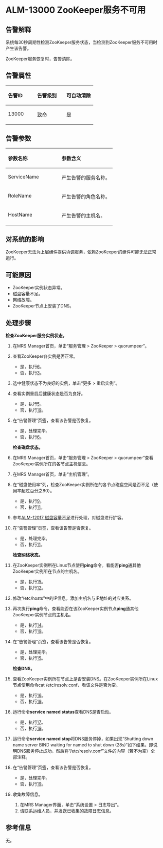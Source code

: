 # ALM-13000 ZooKeeper服务不可用<a name="ZH-CN_TOPIC_0093195043"></a>

## 告警解释<a name="zh-cn_topic_0035998717_section30661937"></a>

系统每30秒周期性检测ZooKeeper服务状态，当检测到ZooKeeper服务不可用时产生该告警。

ZooKeeper服务恢复时，告警清除。

## 告警属性<a name="zh-cn_topic_0035998717_section7521977"></a>

<a name="zh-cn_topic_0035998717_table11808928"></a>
<table><thead align="left"><tr id="zh-cn_topic_0035998717_row63404869"><th class="cellrowborder" valign="top" width="33.33333333333333%" id="mcps1.1.4.1.1"><p id="zh-cn_topic_0035998717_p35520730"><a name="zh-cn_topic_0035998717_p35520730"></a><a name="zh-cn_topic_0035998717_p35520730"></a>告警ID</p>
</th>
<th class="cellrowborder" valign="top" width="33.33333333333333%" id="mcps1.1.4.1.2"><p id="zh-cn_topic_0035998717_p58606859"><a name="zh-cn_topic_0035998717_p58606859"></a><a name="zh-cn_topic_0035998717_p58606859"></a>告警级别</p>
</th>
<th class="cellrowborder" valign="top" width="33.33333333333333%" id="mcps1.1.4.1.3"><p id="zh-cn_topic_0035998717_p49535170"><a name="zh-cn_topic_0035998717_p49535170"></a><a name="zh-cn_topic_0035998717_p49535170"></a>可自动清除</p>
</th>
</tr>
</thead>
<tbody><tr id="zh-cn_topic_0035998717_row52925796"><td class="cellrowborder" valign="top" width="33.33333333333333%" headers="mcps1.1.4.1.1 "><p id="zh-cn_topic_0035998717_p59131099"><a name="zh-cn_topic_0035998717_p59131099"></a><a name="zh-cn_topic_0035998717_p59131099"></a>13000</p>
</td>
<td class="cellrowborder" valign="top" width="33.33333333333333%" headers="mcps1.1.4.1.2 "><p id="zh-cn_topic_0035998717_p24889743"><a name="zh-cn_topic_0035998717_p24889743"></a><a name="zh-cn_topic_0035998717_p24889743"></a>致命</p>
</td>
<td class="cellrowborder" valign="top" width="33.33333333333333%" headers="mcps1.1.4.1.3 "><p id="zh-cn_topic_0035998717_p2803303"><a name="zh-cn_topic_0035998717_p2803303"></a><a name="zh-cn_topic_0035998717_p2803303"></a>是</p>
</td>
</tr>
</tbody>
</table>

## 告警参数<a name="zh-cn_topic_0035998717_section588929"></a>

<a name="zh-cn_topic_0035998717_table25741004"></a>
<table><thead align="left"><tr id="zh-cn_topic_0035998717_row31903028"><th class="cellrowborder" valign="top" width="50%" id="mcps1.1.3.1.1"><p id="zh-cn_topic_0035998717_p34008447"><a name="zh-cn_topic_0035998717_p34008447"></a><a name="zh-cn_topic_0035998717_p34008447"></a>参数名称</p>
</th>
<th class="cellrowborder" valign="top" width="50%" id="mcps1.1.3.1.2"><p id="zh-cn_topic_0035998717_p3220827"><a name="zh-cn_topic_0035998717_p3220827"></a><a name="zh-cn_topic_0035998717_p3220827"></a>参数含义</p>
</th>
</tr>
</thead>
<tbody><tr id="zh-cn_topic_0035998717_row59560431"><td class="cellrowborder" valign="top" width="50%" headers="mcps1.1.3.1.1 "><p id="zh-cn_topic_0035998717_p59665636"><a name="zh-cn_topic_0035998717_p59665636"></a><a name="zh-cn_topic_0035998717_p59665636"></a>ServiceName</p>
</td>
<td class="cellrowborder" valign="top" width="50%" headers="mcps1.1.3.1.2 "><p id="zh-cn_topic_0035998717_p1078370"><a name="zh-cn_topic_0035998717_p1078370"></a><a name="zh-cn_topic_0035998717_p1078370"></a>产生告警的服务名称。</p>
</td>
</tr>
<tr id="zh-cn_topic_0035998717_row9705331"><td class="cellrowborder" valign="top" width="50%" headers="mcps1.1.3.1.1 "><p id="zh-cn_topic_0035998717_p47934352"><a name="zh-cn_topic_0035998717_p47934352"></a><a name="zh-cn_topic_0035998717_p47934352"></a>RoleName</p>
</td>
<td class="cellrowborder" valign="top" width="50%" headers="mcps1.1.3.1.2 "><p id="zh-cn_topic_0035998717_p57477322"><a name="zh-cn_topic_0035998717_p57477322"></a><a name="zh-cn_topic_0035998717_p57477322"></a>产生告警的角色名称。</p>
</td>
</tr>
<tr id="zh-cn_topic_0035998717_row47533853"><td class="cellrowborder" valign="top" width="50%" headers="mcps1.1.3.1.1 "><p id="zh-cn_topic_0035998717_p25036876"><a name="zh-cn_topic_0035998717_p25036876"></a><a name="zh-cn_topic_0035998717_p25036876"></a>HostName</p>
</td>
<td class="cellrowborder" valign="top" width="50%" headers="mcps1.1.3.1.2 "><p id="zh-cn_topic_0035998717_p14721100"><a name="zh-cn_topic_0035998717_p14721100"></a><a name="zh-cn_topic_0035998717_p14721100"></a>产生告警的主机名。</p>
</td>
</tr>
</tbody>
</table>

## 对系统的影响<a name="zh-cn_topic_0035998717_section5300362"></a>

ZooKeeper无法为上层组件提供协调服务，依赖ZooKeeper的组件可能无法正常运行。

## 可能原因<a name="zh-cn_topic_0035998717_section47703261"></a>

-   ZooKeeper实例状态异常。
-   磁盘容量不足。
-   网络故障。
-   ZooKeeper节点上安装了DNS。

## 处理步骤<a name="zh-cn_topic_0035998717_section26676172"></a>

**检查ZooKeeper服务实例状态。**

1.  在MRS Manager首页，单击“服务管理 \> ZooKeeper \> quorumpeer”。
2.  查看ZooKeeper各实例是否正常。
    -   是，执行[6](#zh-cn_topic_0035998717_li40423354145525)。
    -   否，执行[3](#zh-cn_topic_0035998717_li43049911145525)。

3.  <a name="zh-cn_topic_0035998717_li43049911145525"></a>选中健康状态不为良好的实例，单击“更多 \> 重启实例”。
4.  查看实例重启后健康状态是否为良好。
    -   是，执行[5](#zh-cn_topic_0035998717_li64143807145525)。
    -   否，执行[19](#zh-cn_topic_0035998717_li36159542145229)。

5.  <a name="zh-cn_topic_0035998717_li64143807145525"></a>在“告警管理”页签，查看该告警是否恢复。

    -   是，处理完毕。
    -   否，执行[6](#zh-cn_topic_0035998717_li40423354145525)。

    **检查磁盘状态。**

6.  <a name="zh-cn_topic_0035998717_li40423354145525"></a>在MRS Manager首页，单击“服务管理 \> ZooKeeper \> quorumpeer”查看ZooKeeper实例所在的各节点主机信息。
7.  在MRS Manager首页，单击“主机管理”。
8.  在“磁盘使用率”列，检查ZooKeeper实例所在的各节点磁盘空间是否不足（使用率超过百分之80）。
    -   是，执行[9](#zh-cn_topic_0035998717_li66786352145525)。
    -   否，执行[11](#zh-cn_topic_0035998717_li835031145525)。

9.  <a name="zh-cn_topic_0035998717_li66786352145525"></a>参考[ALM-12017 磁盘容量不足](ALM-12017-磁盘容量不足.md#ZH-CN_TOPIC_0093195030)进行处理，对磁盘进行扩容。
10. 在“告警管理”页签，查看该告警是否恢复。

    -   是，处理完毕。
    -   否，执行[11](#zh-cn_topic_0035998717_li835031145525)。

    **检查网络状态。**

11. <a name="zh-cn_topic_0035998717_li835031145525"></a>在ZooKeeper实例所在Linux节点使用**ping**命令，看能否**ping**通其他ZooKeeper实例所在节点的主机名。
    -   是，执行[15](#zh-cn_topic_0035998717_li53340623145525)。
    -   否，执行[12](#zh-cn_topic_0035998717_li7515284145525)。

12. <a name="zh-cn_topic_0035998717_li7515284145525"></a>修改“/etc/hosts”中的IP信息，添加主机名与IP地址的对应关系。
13. 再次执行**ping**命令，查看能否在该ZooKeeper实例节点**ping**通其他ZooKeeper实例节点的主机名。
    -   是，执行[14](#zh-cn_topic_0035998717_li15395686145525)。
    -   否，执行[19](#zh-cn_topic_0035998717_li36159542145229)。

14. <a name="zh-cn_topic_0035998717_li15395686145525"></a>在“告警管理”页签，查看该告警是否恢复。

    -   是，处理完毕。
    -   否，执行[15](#zh-cn_topic_0035998717_li53340623145525)。

    **检查DNS。**

15. <a name="zh-cn_topic_0035998717_li53340623145525"></a>查看ZooKeeper实例所在节点上是否安装DNS。在ZooKeeper实例所在Linux节点使用命令cat /etc/resolv.conf，看该文件是否为空。
    -   是，执行[16](#zh-cn_topic_0035998717_li54403854145525)。
    -   否，执行[19](#zh-cn_topic_0035998717_li36159542145229)。

16. <a name="zh-cn_topic_0035998717_li54403854145525"></a>运行命令**service named status**查看DNS是否启动。
    -   是，执行[17](#zh-cn_topic_0035998717_li44636076145525)。
    -   否，执行[19](#zh-cn_topic_0035998717_li36159542145229)。

17. <a name="zh-cn_topic_0035998717_li44636076145525"></a>运行命令**service named stop**将DNS服务停掉，如果出现“Shutting down name server BIND waiting for named to shut down \(28s\)”如下结果，即说明DNS服务停止成功。然后将“/etc/resolv.conf”文件的内容（若不为空）全部注释。
18. 在“告警管理”页签，查看该告警是否恢复。
    -   是，处理完毕。
    -   否，执行[19](#zh-cn_topic_0035998717_li36159542145229)。

19. <a name="zh-cn_topic_0035998717_li36159542145229"></a>收集故障信息。
    1.  在MRS Manager界面，单击“系统设置 \> 日志导出”。
    2.  请联系运维人员，并发送已收集的故障日志信息。


## 参考信息<a name="zh-cn_topic_0035998717_section38758958"></a>

无。

